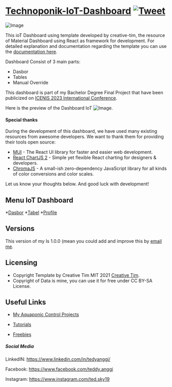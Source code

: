 # [Technoponik-IoT-Dashboard](https://aquaponic-syst.web.app/dasbor) [![Tweet](https://img.shields.io/twitter/url/http/shields.io.svg?style=social&logo=twitter)](https://twitter.com/intent/tweet?url=https://www.creative-tim.com/product/material-dashboard-react&text=Check%20Material%20Dashboard%202%20react%20made%20by%20@CreativeTim%20#webdesign%20#dashboard%20#materialdesign%20#react%20https://www.creative-tim.com/product/material-dashboard-react)

![Image](https://s3.amazonaws.com/creativetim_bucket/products/71/original/material-dashboard-react.jpg?1638950990)

This ioT Dashboard using template developed by creative-tim, the resource of Material Dashboard using React as framework for development. For detailed explanation and documentation regarding the template you can use the [documentation here](https://www.creative-tim.com/learning-lab/react/overview/material-dashboard/).

Dashboard Consist of 3 main parts:
* Dasbor
* Tables
* Manual Override

This dashboard is part of my Bachelor Degree Final Project that have been publicized on [ICENIS 2023 International Conference]().  

Here is the preview of the Dashboard IoT
![Image](https://drive.google.com/uc?id=1mMVa8zDyjzyA-RP0FeLBaGFyblFXNmOj).

#### Special thanks

During the development of this dashboard, we have used many existing resources from awesome developers. We want to thank them for providing their tools open source:

- [MUI](https://mui.com/) - The React UI library for faster and easier web development.
- [React ChartJS 2](http://reactchartjs.github.io/react-chartjs-2/#/) - Simple yet flexible React charting for designers & developers.
- [ChromaJS](https://gka.github.io/chroma.js/) - A small-ish zero-dependency JavaScript library for all kinds of color conversions and color scales.

Let us know your thoughts below. And good luck with development!

## Menu IoT Dashboard

*[Dasbor](https://aquaponic-syst.web.app/dasbor)
*[Tabel](https://aquaponic-syst.web.app/tables)
*[Profile](https://aquaponic-syst.web.app/profile)


## Versions

This version of my Is 1.0.0 (mean you could add and improve this by [email me](teddy.anggi@gmail.com).

## Licensing

- Copyright Template by Creative Tim MIT 2021 [Creative Tim](https://www.creative-tim.com?ref=readme-mdr).
- Copyright of Data is mine, you can use it for free under CC BY-SA License.


## Useful Links

- [My Aquaponic Control Projects](https://github.com/TeRads19/Aquaponics_Control)

- [Tutorials](https://www.youtube.com/channel/UCVyTG4sCw-rOvB9oHkzZD1w)

- [Freebies](https://www.creative-tim.com/bootstrap-themes/free?ref=readme-mdr)

##### Social Media

LinkedIN: <https://www.linkedin.com/in/tedyanggi/>

Facebook: <https://www.facebook.com/teddy.anggi>

Instagram: <https://www.instagram.com/ted.sky19>
